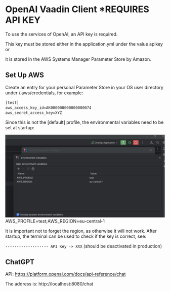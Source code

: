# OpenAI Vaadin Client *REQUIRES API KEY

To use the services of OpenAI, an API key is required.

This key must be stored either in the application.yml under the value apikey or

it is stored in the AWS Systems Manager Parameter Store by Amazon.

## Set Up AWS

Create an entry for your personal Parameter Store in your OS user directory under /.aws/credentials, for example:

```
[test]
aws_access_key_id=AK000000000000000074
aws_secret_access_key=XYZ
```

Since this is not the [default] profile, the environmental variables need to be set at startup:

![img.png](img.png)
AWS_PROFILE=test;AWS_REGION=eu-central-1

It is important not to forget the region, as otherwise it will not work. After startup, the terminal can be used to check if the key is correct, see:

```------------------- API Key -> XXX``` (should be deactivated in production)

## ChatGPT

API: https://platform.openai.com/docs/api-reference/chat

The address is: http://localhost:8080/chat

